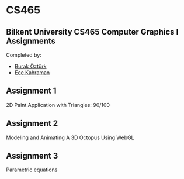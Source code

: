 # CS465
## Bilkent University CS465 Computer Graphics I Assignments

Completed by:
- [Burak Öztürk](https://github.com/burakozturk01)
- [Ece Kahraman](https://github.com/Ece-Kahraman)

## Assignment 1
  2D Paint Application with Triangles: 90/100

## Assignment 2
  Modeling and Animating A 3D Octopus Using WebGL

## Assignment 3
  Parametric equations
